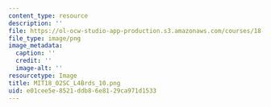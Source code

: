 ```yaml
---
content_type: resource
description: ''
file: https://ol-ocw-studio-app-production.s3.amazonaws.com/courses/18-02sc-multivariable-calculus-fall-2010/e01cee5e8521ddb86e8129ca971d1533_MIT18_02SC_L4Brds_10.png
file_type: image/png
image_metadata:
  caption: ''
  credit: ''
  image-alt: ''
resourcetype: Image
title: MIT18_02SC_L4Brds_10.png
uid: e01cee5e-8521-ddb8-6e81-29ca971d1533
---
```

